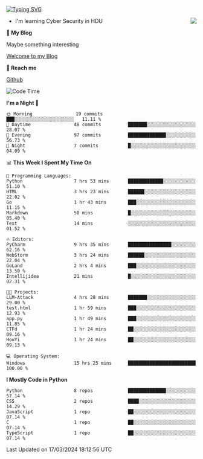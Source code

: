 [![Typing SVG](https://readme-typing-svg.herokuapp.com?font=Fira+Code&pause=1000&random=false&width=450&height=60&lines=Hello+%F0%9F%91%8B%F0%9F%8F%BB;I'm+JBNRZ)](https://git.io/typing-svg)

<a href="#">
  <img align="right" src="https://github-readme-stats.vercel.app/api?username=JBNRZ&show_icons=true&bg_color=15,f2f7fd,E0EAFC" />
</a>

- I'm learning Cyber Security in HDU

 **🌱 My Blog**

Maybe something interesting

[Welcome to my Blog](https://jbnrz.com.cn/)

 **💬 Reach me** 

[Github](https://github.com/JBNRZ)


<!--START_SECTION:waka-->
![Code Time](http://img.shields.io/badge/Code%20Time-377%20hrs%204%20mins-blue)

**I'm a Night 🦉** 

```text
🌞 Morning                19 commits          ███░░░░░░░░░░░░░░░░░░░░░░   11.11 % 
🌆 Daytime                48 commits          ███████░░░░░░░░░░░░░░░░░░   28.07 % 
🌃 Evening                97 commits          ██████████████░░░░░░░░░░░   56.73 % 
🌙 Night                  7 commits           █░░░░░░░░░░░░░░░░░░░░░░░░   04.09 % 
```


📊 **This Week I Spent My Time On** 

```text
💬 Programming Languages: 
Python                   7 hrs 53 mins       █████████████░░░░░░░░░░░░   51.10 % 
HTML                     3 hrs 23 mins       ██████░░░░░░░░░░░░░░░░░░░   22.02 % 
Go                       1 hr 43 mins        ███░░░░░░░░░░░░░░░░░░░░░░   11.15 % 
Markdown                 50 mins             █░░░░░░░░░░░░░░░░░░░░░░░░   05.40 % 
Text                     14 mins             ░░░░░░░░░░░░░░░░░░░░░░░░░   01.52 % 

🔥 Editors: 
PyCharm                  9 hrs 35 mins       ████████████████░░░░░░░░░   62.16 % 
WebStorm                 3 hrs 24 mins       ██████░░░░░░░░░░░░░░░░░░░   22.04 % 
GoLand                   2 hrs 4 mins        ███░░░░░░░░░░░░░░░░░░░░░░   13.50 % 
Intellijidea             21 mins             █░░░░░░░░░░░░░░░░░░░░░░░░   02.31 % 

🐱‍💻 Projects: 
LLM-Attack               4 hrs 28 mins       ███████░░░░░░░░░░░░░░░░░░   29.00 % 
test.html                1 hr 59 mins        ███░░░░░░░░░░░░░░░░░░░░░░   12.93 % 
app.py                   1 hr 49 mins        ███░░░░░░░░░░░░░░░░░░░░░░   11.85 % 
CTFd                     1 hr 24 mins        ██░░░░░░░░░░░░░░░░░░░░░░░   09.16 % 
HouYi                    1 hr 24 mins        ██░░░░░░░░░░░░░░░░░░░░░░░   09.13 % 

💻 Operating System: 
Windows                  15 hrs 25 mins      █████████████████████████   100.00 % 
```

**I Mostly Code in Python** 

```text
Python                   8 repos             ██████████████░░░░░░░░░░░   57.14 % 
CSS                      2 repos             ████░░░░░░░░░░░░░░░░░░░░░   14.29 % 
JavaScript               1 repo              ██░░░░░░░░░░░░░░░░░░░░░░░   07.14 % 
C                        1 repo              ██░░░░░░░░░░░░░░░░░░░░░░░   07.14 % 
TypeScript               1 repo              ██░░░░░░░░░░░░░░░░░░░░░░░   07.14 % 
```




 Last Updated on 17/03/2024 18:12:56 UTC
<!--END_SECTION:waka-->
